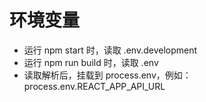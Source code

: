 # 环境变量

- 运行 npm start 时，读取 .env.development
- 运行 npm run build 时，读取 .env
- 读取解析后，挂载到 process.env，例如：process.env.REACT_APP_API_URL
